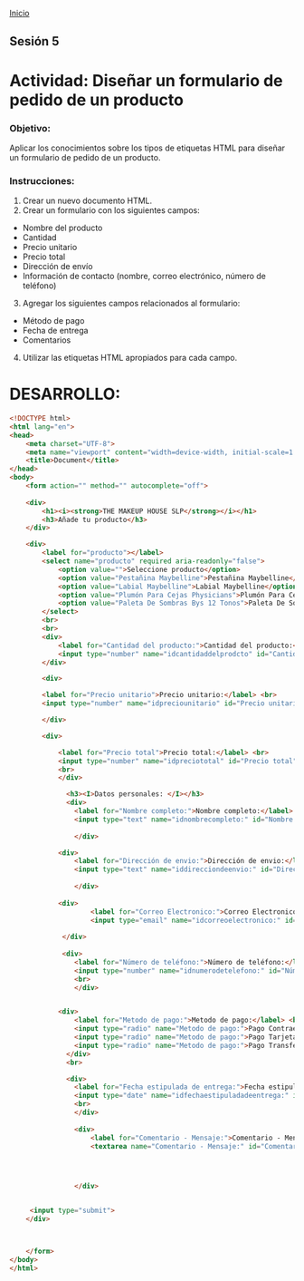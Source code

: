 <!-- No borrar o modificar -->
[Inicio](./index.md)

## Sesión 5 


<!-- Su documentación aquí -->

# Actividad: Diseñar un formulario de pedido de un producto
### Objetivo:

Aplicar los conocimientos sobre los tipos de etiquetas HTML para diseñar un formulario de pedido de un producto.

### Instrucciones:

1. Crear un nuevo documento HTML.
2. Crear un formulario con los siguientes campos:
- Nombre del producto
- Cantidad
- Precio unitario
- Precio total
- Dirección de envío
- Información de contacto (nombre, correo electrónico, número de teléfono)
3. Agregar los siguientes campos relacionados al formulario:
* Método de pago
* Fecha de entrega
* Comentarios
4. Utilizar las etiquetas HTML apropiados para cada campo.

# DESARROLLO: 

```html
<!DOCTYPE html>
<html lang="en">
<head>
    <meta charset="UTF-8">
    <meta name="viewport" content="width=device-width, initial-scale=1.0">
    <title>Document</title>
</head>
<body>
    <form action="" method="" autocomplete="off">
    
    <div>
        <h1><i><strong>THE MAKEUP HOUSE SLP</strong></i></h1>
        <h3>Añade tu producto</h3>
    </div>

    <div>
        <label for="producto"></label>
        <select name="producto" required aria-readonly="false">
            <option value="">Seleccione producto</option>
            <option value="Pestañina Maybelline">Pestañina Maybelline</option>
            <option value="Labial Maybelline">Labial Maybelline</option>
            <option value="Plumón Para Cejas Physicians">Plumón Para Cejas Physicians</option>
            <option value="Paleta De Sombras Bys 12 Tonos">Paleta De Sombras Bys 12 Tonos </option>
        </select>
        <br>
        <br>
        <div>
            <label for="Cantidad del producto:">Cantidad del producto:</label> <br>
            <input type="number" name="idcantidaddelprodcto" id="Cantidad del producto:" class="input" min="0" max="100">
        </div>

        <div>

        <label for="Precio unitario">Precio unitario:</label> <br>
        <input type="number" name="idpreciounitario" id="Precio unitario" class="input" min="0" max="1000000"> 

        </div>

        <div>

            <label for="Precio total">Precio total:</label> <br>
            <input type="number" name="idpreciototal" id="Precio total" class="input" min="0" max="1000000"> <br>
            <br>
            </div>

              <h3><I>Datos personales: </I></h3>
              <div>
                <label for="Nombre completo:">Nombre completo:</label> <br>
                <input type="text" name="idnombrecompleto:" id="Nombre completo:" class="input" required> 
        
                </div>

            <div>
                <label for="Dirección de envio:">Dirección de envio:</label> <br>
                <input type="text" name="iddirecciondeenvio:" id="Dirección de envio:" class="input" required> 
        
                </div>
           
            <div>
                    <label for="Correo Electronico:">Correo Electronico:</label> <br>
                    <input type="email" name="idcorreoelectronico:" id="Correo Electronico:" class="input" required> 
            
             </div>
    
             <div>
                <label for="Número de teléfono:">Número de teléfono:</label> <br>
                <input type="number" name="idnumerodetelefono:" id="Número de teléfono:" class="input" required> <br>
                <br>
                </div>


            <div>
                <label for="Metodo de pago:">Metodo de pago:</label> <br>
                <input type="radio" name="Metodo de pago:">Pago Contraentrega <br>
                <input type="radio" name="Metodo de pago:">Pago Tarjeta Credito/Debito <br>
                <input type="radio" name="Metodo de pago:">Pago Transferencia Bancaria <br>
              </div>
              <br>

              <div>
                <label for="Fecha estipulada de entrega:">Fecha estipulada de entrega:</label> <br>
                <input type="date" name="idfechaestipuladadeentrega:" id="Fecha estipulada de entrega:" class="input" required> <br>
                <br>
                </div>
            
                <div>
                    <label for="Comentario - Mensaje:">Comentario - Mensaje:</label> <br>
                    <textarea name="Comentario - Mensaje:" id="Comentario - Mensaje:" placeholder="Ingrese su comentario aquí:" cols="30" rows="10" required></textarea>




                </div>


     <input type="submit">
    </div>



    </form>
</body>
</html>
```




